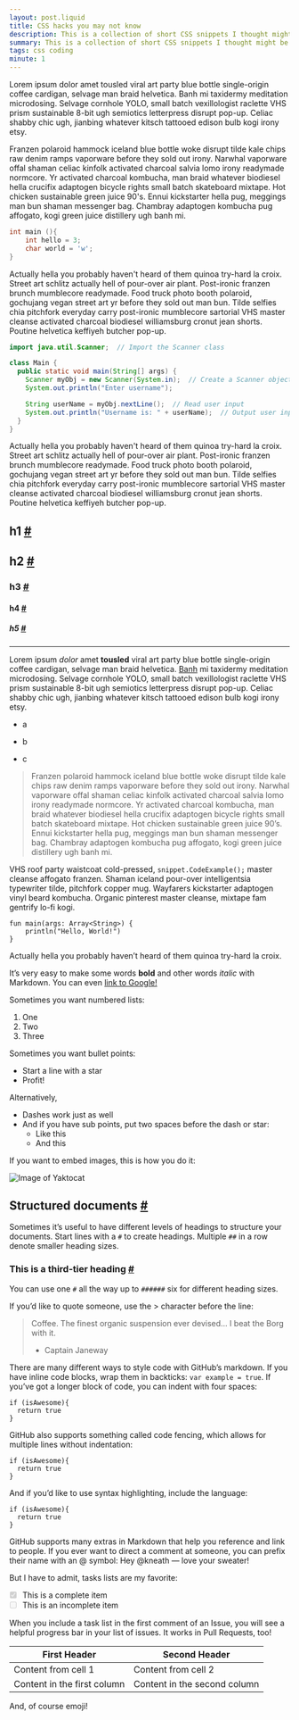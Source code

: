 ```yaml
---
layout: post.liquid
title: CSS hacks you may not know
description: This is a collection of short CSS snippets I thought might be useful for beginners
summary: This is a collection of short CSS snippets I thought might be useful for beginners.
tags: css coding
minute: 1
---
```


Lorem ipsum dolor amet tousled viral art party blue bottle single-origin coffee cardigan, selvage man braid helvetica. Banh mi taxidermy meditation microdosing. Selvage cornhole YOLO, small batch vexillologist raclette VHS prism sustainable 8-bit ugh semiotics letterpress disrupt pop-up. Celiac shabby chic ugh, jianbing whatever kitsch tattooed edison bulb kogi irony etsy.

Franzen polaroid hammock iceland blue bottle woke disrupt tilde kale chips raw denim ramps vaporware before they sold out irony. Narwhal vaporware offal shaman celiac kinfolk activated charcoal salvia lomo irony readymade normcore. Yr activated charcoal kombucha, man braid whatever biodiesel hella crucifix adaptogen bicycle rights small batch skateboard mixtape. Hot chicken sustainable green juice 90's. Ennui kickstarter hella pug, meggings man bun shaman messenger bag. Chambray adaptogen kombucha pug affogato, kogi green juice distillery ugh banh mi.

```c
int main (){
	int hello = 3;
	char world = 'w';
}
```

Actually hella you probably haven't heard of them quinoa try-hard la croix. Street art schlitz actually hell of pour-over air plant. Post-ironic franzen brunch mumblecore readymade. Food truck photo booth polaroid, gochujang vegan street art yr before they sold out man bun. Tilde selfies chia pitchfork everyday carry post-ironic mumblecore sartorial VHS master cleanse activated charcoal biodiesel williamsburg cronut jean shorts. Poutine helvetica keffiyeh butcher pop-up.

```java
import java.util.Scanner;  // Import the Scanner class

class Main {
  public static void main(String[] args) {
    Scanner myObj = new Scanner(System.in);  // Create a Scanner object
    System.out.println("Enter username");

    String userName = myObj.nextLine();  // Read user input
    System.out.println("Username is: " + userName);  // Output user input
  }
}

```

Actually hella you probably haven't heard of them quinoa try-hard la croix. Street art schlitz actually hell of pour-over air plant. Post-ironic franzen brunch mumblecore readymade. Food truck photo booth polaroid, gochujang vegan street art yr before they sold out man bun. Tilde selfies chia pitchfork everyday carry post-ironic mumblecore sartorial VHS master cleanse activated charcoal biodiesel williamsburg cronut jean shorts. Poutine helvetica keffiyeh butcher pop-up.


<section class="post text-gray-900 dark:text-gray-50"><h1 id="h1"> h1 <a href="#h1">#</a></h1>
  <h2 id="h2"> h2 <a href="#h2">#</a>
  </h2>
  <h3 id="h3"> h3 <a href="#h3">#</a></h3><h4 id="h4"> h4 <a href="#h4">#</a></h4><h5 id="h5"> h5 <a href="#h5">#</a>
  </h5>
  <hr>
  <p>Lorem ipsum <em>dolor</em> amet <strong>tousled</strong> viral art party blue bottle single-origin coffee cardigan,
    selvage man braid helvetica. <a href="//#">Banh</a> mi taxidermy meditation microdosing. Selvage cornhole YOLO,
    small batch vexillologist raclette VHS prism sustainable 8-bit ugh semiotics letterpress disrupt pop-up. Celiac
    shabby chic ugh, jianbing whatever kitsch tattooed edison bulb kogi irony etsy.</p>
  <ul>
    <li><p>a</p></li>
    <li><p>b</p></li>
    <li><p>c</p></li>
  </ul>
  <blockquote><p>Franzen polaroid hammock iceland blue bottle woke disrupt tilde kale chips raw denim ramps vaporware
      before they sold out irony. Narwhal vaporware offal shaman celiac kinfolk activated charcoal salvia lomo irony
      readymade normcore. Yr activated charcoal kombucha, man braid whatever biodiesel hella crucifix adaptogen bicycle
      rights small batch skateboard mixtape. Hot chicken sustainable green juice 90’s. Ennui kickstarter hella pug,
      meggings man bun shaman messenger bag. Chambray adaptogen kombucha pug affogato, kogi green juice distillery ugh
      banh mi.</p></blockquote>
  <p>VHS roof party waistcoat cold-pressed, <code
        class="language-plaintext highlighter-rouge">snippet.CodeExample();</code> master cleanse affogato franzen.
    Shaman iceland pour-over intelligentsia typewriter tilde, pitchfork copper mug. Wayfarers kickstarter adaptogen
    vinyl beard kombucha. Organic pinterest master cleanse, mixtape fam gentrify lo-fi kogi.</p>
  <div class="language-java highlighter-rouge">
    <div class="highlight"><pre class="highlight"><code><span class="n">fun</span> <span class="nf">main</span><span
              class="o">(</span><span class="nl">args:</span> <span class="nc">Array</span><span
              class="o">&lt;</span><span class="nc">String</span><span class="o">&gt;)</span> <span class="o">{</span>
    <span class="n">println</span><span class="o">(</span><span class="s">"Hello, World!"</span><span class="o">)</span>
<span class="o">}</span>
</code></pre>
    </div>
  </div>
  <p>Actually hella you probably haven’t heard of them quinoa try-hard la croix.</p>
  <p>It’s very easy to make some words <strong>bold</strong> and other words <em>italic</em> with Markdown. You can even
    <a href="http://google.com">link to Google!</a></p>
  <p>Sometimes you want numbered lists:</p>
  <ol>
    <li>One</li>
    <li>Two</li>
    <li>Three</li>
  </ol>
  <p>Sometimes you want bullet points:</p>
  <ul>
    <li>Start a line with a star</li>
    <li>Profit!</li>
  </ul>
  <p>Alternatively,</p>
  <ul>
    <li>Dashes work just as well</li>
    <li>And if you have sub points, put two spaces before the dash or star:
      <ul>
        <li>Like this</li>
        <li>And this</li>
      </ul>
    </li>
  </ul>
  <p>If you want to embed images, this is how you do it:</p>
  <p><img src="https://octodex.github.com/images/yaktocat.png" alt="Image of Yaktocat"></p>
  <h1 id="structured-documents"> Structured documents <a href="#structured-documents">#</a></h1>
  <p>Sometimes it’s useful to have different levels of headings to structure your documents. Start lines with a <code
        class="language-plaintext highlighter-rouge">#</code> to create headings. Multiple <code
        class="language-plaintext highlighter-rouge">##</code> in a row denote smaller heading sizes.</p>
  <h3 id="this-is-a-third-tier-heading"> This is a third-tier heading <a href="#this-is-a-third-tier-heading">#</a></h3>
  <p>You can use one <code class="language-plaintext highlighter-rouge">#</code> all the way up to <code
        class="language-plaintext highlighter-rouge">######</code> six for different heading sizes.</p>
  <p>If you’d like to quote someone, use the &gt; character before the line:</p>
  <blockquote><p>Coffee. The finest organic suspension ever devised… I beat the Borg with it.</p>
    <ul>
      <li>Captain Janeway</li>
    </ul>
  </blockquote>
  <p>There are many different ways to style code with GitHub’s markdown. If you have inline code blocks, wrap them in
    backticks: <code class="language-plaintext highlighter-rouge">var example = true</code>. If you’ve got a longer
    block of code, you can indent with four spaces:</p>
  <div class="language-plaintext highlighter-rouge">
    <div class="highlight"><pre class="highlight"><code>if (isAwesome){
  return true
}
</code></pre>
    </div>
  </div>
  <p>GitHub also supports something called code fencing, which allows for multiple lines without indentation:</p>
  <div class="language-plaintext highlighter-rouge">
    <div class="highlight"><pre class="highlight"><code>if (isAwesome){
  return true
}
</code></pre>
    </div>
  </div>
  <p>And if you’d like to use syntax highlighting, include the language:</p>
  <div class="language-javascript highlighter-rouge">
    <div class="highlight"><pre class="highlight"><code><span class="k">if</span> <span class="p">(</span><span
              class="nx">isAwesome</span><span class="p">){</span>
  <span class="k">return</span> <span class="kc">true</span>
<span class="p">}</span>
</code></pre>
    </div>
  </div>
  <p>GitHub supports many extras in Markdown that help you reference and link to people. If you ever want to direct a
    comment at someone, you can prefix their name with an @ symbol: Hey @kneath — love your sweater!</p>
  <p>But I have to admit, tasks lists are my favorite:</p>
  <ul class="task-list">
    <li class="task-list-item"><input type="checkbox" class="task-list-item-checkbox" disabled="disabled"
                                      checked="checked">This is a complete item
    </li>
    <li class="task-list-item"><input type="checkbox" class="task-list-item-checkbox" disabled="disabled">This is an
      incomplete item
    </li>
  </ul>
  <p>When you include a task list in the first comment of an Issue, you will see a helpful progress bar in your list of
    issues. It works in Pull Requests, too!</p>

  <table>
  <thead>
    <tr>
      <th>First Header</th>
      <th>Second Header</th>
    </tr>
  </thead>
  <tbody>
    <tr>
      <td>Content from cell 1</td>
      <td>Content from cell 2</td>
    </tr>
    <tr>
      <td>Content in the first column</td>
      <td>Content in the second column</td>
    </tr>
  </tbody>
</table>

  <p>And, of course emoji!</p>



</section>